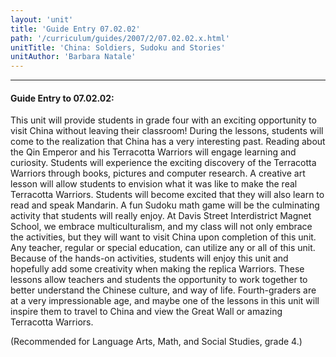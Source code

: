 ```yaml
---
layout: 'unit'
title: 'Guide Entry 07.02.02'
path: '/curriculum/guides/2007/2/07.02.02.x.html'
unitTitle: 'China: Soldiers, Sudoku and Stories'
unitAuthor: 'Barbara Natale'
---
```


<body>
<hr/>
 <h4>
  Guide Entry to 07.02.02:
 </h4>
 <p>
  This unit will provide students in grade four with an exciting opportunity to visit China without leaving their classroom! During the lessons, students will come to the realization that China has a very interesting past. Reading about the Qin Emperor and his Terracotta Warriors will engage learning and curiosity. Students will experience the exciting discovery of the Terracotta Warriors through books, pictures and computer research. A creative art lesson will allow students to envision what it was like to make the real Terracotta Warriors. Students will become excited that they will also learn to read and speak Mandarin. A fun Sudoku math game will be the culminating activity that students will really enjoy. At Davis Street Interdistrict Magnet School, we embrace multiculturalism, and my class will not only embrace the activities, but they will want to visit China upon completion of this unit. Any teacher, regular or special education, can utilize any or all of this unit. Because of the hands-on activities, students will enjoy this unit and hopefully add some creativity when making the replica Warriors. These lessons allow teachers and students the opportunity to work together to better understand the Chinese culture, and way of life. Fourth-graders are at a very impressionable age, and maybe one of the lessons in this unit will inspire them to travel to China and view the Great Wall or amazing Terracotta Warriors.
 </p>
<p>
  (Recommended for Language Arts, Math, and Social Studies, grade 4.)
 </p>

</body>
